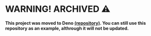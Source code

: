 # WARNING! ARCHIVED ⚠
#### This project was moved to Deno [(repository)](https://github.com/voxelin/scheduler-deno). You can still use this repository as an example, althrough it will not be updated.
